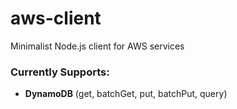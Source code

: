# aws-client
Minimalist Node.js client for AWS services

### Currently Supports:

 * **DynamoDB** (get, batchGet, put, batchPut, query)
